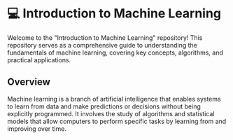 # 💻 Introduction to Machine Learning
Welcome to the "Introduction to Machine Learning" repository! This repository serves as a comprehensive guide to understanding the fundamentals of machine learning, covering key concepts, algorithms, and practical applications.

## Overview
Machine learning is a branch of artificial intelligence that enables systems to learn from data and make predictions or decisions without being explicitly programmed. It involves the study of algorithms and statistical models that allow computers to perform specific tasks by learning from and improving over time.
